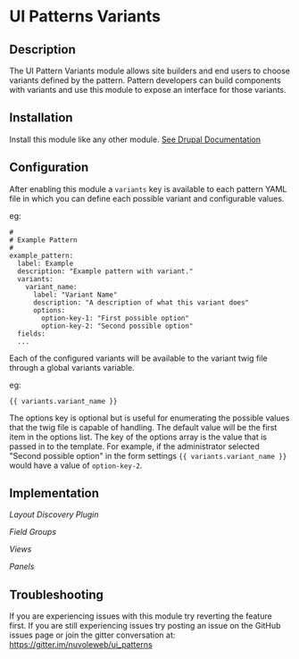 # UI Patterns Variants

Description
---

The UI Pattern Variants module allows site builders and end users to choose
variants defined by the pattern. Pattern developers can build components with
variants and use this module to expose an interface for those variants.

Installation
---

Install this module like any other module. [See Drupal Documentation](https://drupal.org/documentation/install/modules-themes/modules-8)

Configuration
---

After enabling this module a `variants` key is available to each pattern YAML
file in which you can define each possible variant and configurable values.

eg:
```
#
# Example Pattern
#
example_pattern:
  label: Example
  description: "Example pattern with variant."
  variants:
    variant_name:
      label: "Variant Name"
      description: "A description of what this variant does"
      options:
        option-key-1: "First possible option"
        option-key-2: "Second possible option"
  fields:
  ...
```

Each of the configured variants will be available to the variant twig file
through a global variants variable.

eg:
```
{{ variants.variant_name }}
```

The options key is optional but is useful for enumerating the possible values
that the twig file is capable of handling. The default value will be the first
item in the options list. The key of the options array is the value that is
passed in to the template. For example, if the administrator selected
"Second possible option" in the form settings `{{ variants.variant_name }}`
would have a value of `option-key-2`.

Implementation
---

*Layout Discovery Plugin*

*Field Groups*

*Views*

*Panels*


Troubleshooting
---

If you are experiencing issues with this module try reverting the feature first. If you are still experiencing issues try posting an issue on the GitHub issues page or join the gitter conversation at: https://gitter.im/nuvoleweb/ui_patterns
